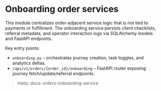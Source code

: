 # Onboarding order services

This module centralizes order-adjacent service logic that is not tied to payments or fulfillment. The onboarding service persists client checklists, referral metadata, and operator interaction logs via SQLAlchemy models and FastAPI endpoints.

Key entry points:

- `onboarding.py` – orchestrates journey creation, task toggles, and analytics deltas.
- `/api/v1/orders/{order_id}/onboarding` – FastAPI router exposing journey fetch/update/referral endpoints.

> meta: docs: orders-onboarding-service
